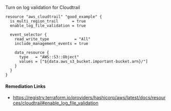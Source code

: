 
Turn on log validation for Cloudtrail

```hcl
resource "aws_cloudtrail" "good_example" {
  is_multi_region_trail      = true
  enable_log_file_validation = true

  event_selector {
    read_write_type           = "All"
    include_management_events = true

    data_resource {
      type   = "AWS::S3::Object"
      values = ["${data.aws_s3_bucket.important-bucket.arn}/"]
    }
  }
}
```

#### Remediation Links
 - https://registry.terraform.io/providers/hashicorp/aws/latest/docs/resources/cloudtrail#enable_log_file_validation


